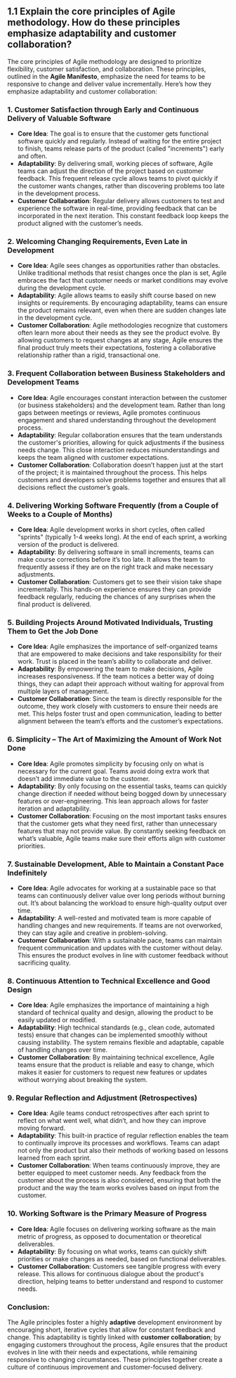 ## 1.1 Explain the core principles of Agile methodology. How do these principles emphasize adaptability and customer collaboration? 

The core principles of Agile methodology are designed to prioritize flexibility, customer satisfaction, and collaboration. These principles, outlined in the **Agile Manifesto**, emphasize the need for teams to be responsive to change and deliver value incrementally. Here’s how they emphasize adaptability and customer collaboration:

### 1. **Customer Satisfaction through Early and Continuous Delivery of Valuable Software**
   - **Core Idea**: The goal is to ensure that the customer gets functional software quickly and regularly. Instead of waiting for the entire project to finish, teams release parts of the product (called "increments") early and often.
   - **Adaptability**: By delivering small, working pieces of software, Agile teams can adjust the direction of the project based on customer feedback. This frequent release cycle allows teams to pivot quickly if the customer wants changes, rather than discovering problems too late in the development process.
   - **Customer Collaboration**: Regular delivery allows customers to test and experience the software in real-time, providing feedback that can be incorporated in the next iteration. This constant feedback loop keeps the product aligned with the customer’s needs.

### 2. **Welcoming Changing Requirements, Even Late in Development**
   - **Core Idea**: Agile sees changes as opportunities rather than obstacles. Unlike traditional methods that resist changes once the plan is set, Agile embraces the fact that customer needs or market conditions may evolve during the development cycle.
   - **Adaptability**: Agile allows teams to easily shift course based on new insights or requirements. By encouraging adaptability, teams can ensure the product remains relevant, even when there are sudden changes late in the development cycle.
   - **Customer Collaboration**: Agile methodologies recognize that customers often learn more about their needs as they see the product evolve. By allowing customers to request changes at any stage, Agile ensures the final product truly meets their expectations, fostering a collaborative relationship rather than a rigid, transactional one.

### 3. **Frequent Collaboration between Business Stakeholders and Development Teams**
   - **Core Idea**: Agile encourages constant interaction between the customer (or business stakeholders) and the development team. Rather than long gaps between meetings or reviews, Agile promotes continuous engagement and shared understanding throughout the development process.
   - **Adaptability**: Regular collaboration ensures that the team understands the customer's priorities, allowing for quick adjustments if the business needs change. This close interaction reduces misunderstandings and keeps the team aligned with customer expectations.
   - **Customer Collaboration**: Collaboration doesn’t happen just at the start of the project; it is maintained throughout the process. This helps customers and developers solve problems together and ensures that all decisions reflect the customer’s goals.

### 4. **Delivering Working Software Frequently (from a Couple of Weeks to a Couple of Months)**
   - **Core Idea**: Agile development works in short cycles, often called "sprints" (typically 1-4 weeks long). At the end of each sprint, a working version of the product is delivered.
   - **Adaptability**: By delivering software in small increments, teams can make course corrections before it’s too late. It allows the team to frequently assess if they are on the right track and make necessary adjustments.
   - **Customer Collaboration**: Customers get to see their vision take shape incrementally. This hands-on experience ensures they can provide feedback regularly, reducing the chances of any surprises when the final product is delivered.

### 5. **Building Projects Around Motivated Individuals, Trusting Them to Get the Job Done**
   - **Core Idea**: Agile emphasizes the importance of self-organized teams that are empowered to make decisions and take responsibility for their work. Trust is placed in the team’s ability to collaborate and deliver.
   - **Adaptability**: By empowering the team to make decisions, Agile increases responsiveness. If the team notices a better way of doing things, they can adapt their approach without waiting for approval from multiple layers of management.
   - **Customer Collaboration**: Since the team is directly responsible for the outcome, they work closely with customers to ensure their needs are met. This helps foster trust and open communication, leading to better alignment between the team’s efforts and the customer’s expectations.

### 6. **Simplicity – The Art of Maximizing the Amount of Work Not Done**
   - **Core Idea**: Agile promotes simplicity by focusing only on what is necessary for the current goal. Teams avoid doing extra work that doesn’t add immediate value to the customer.
   - **Adaptability**: By only focusing on the essential tasks, teams can quickly change direction if needed without being bogged down by unnecessary features or over-engineering. This lean approach allows for faster iteration and adaptability.
   - **Customer Collaboration**: Focusing on the most important tasks ensures that the customer gets what they need first, rather than unnecessary features that may not provide value. By constantly seeking feedback on what’s valuable, Agile teams make sure their efforts align with customer priorities.

### 7. **Sustainable Development, Able to Maintain a Constant Pace Indefinitely**
   - **Core Idea**: Agile advocates for working at a sustainable pace so that teams can continuously deliver value over long periods without burning out. It’s about balancing the workload to ensure high-quality output over time.
   - **Adaptability**: A well-rested and motivated team is more capable of handling changes and new requirements. If teams are not overworked, they can stay agile and creative in problem-solving.
   - **Customer Collaboration**: With a sustainable pace, teams can maintain frequent communication and updates with the customer without delay. This ensures the product evolves in line with customer feedback without sacrificing quality.

### 8. **Continuous Attention to Technical Excellence and Good Design**
   - **Core Idea**: Agile emphasizes the importance of maintaining a high standard of technical quality and design, allowing the product to be easily updated or modified.
   - **Adaptability**: High technical standards (e.g., clean code, automated tests) ensure that changes can be implemented smoothly without causing instability. The system remains flexible and adaptable, capable of handling changes over time.
   - **Customer Collaboration**: By maintaining technical excellence, Agile teams ensure that the product is reliable and easy to change, which makes it easier for customers to request new features or updates without worrying about breaking the system.

### 9. **Regular Reflection and Adjustment (Retrospectives)**
   - **Core Idea**: Agile teams conduct retrospectives after each sprint to reflect on what went well, what didn’t, and how they can improve moving forward.
   - **Adaptability**: This built-in practice of regular reflection enables the team to continually improve its processes and workflows. Teams can adapt not only the product but also their methods of working based on lessons learned from each sprint.
   - **Customer Collaboration**: When teams continuously improve, they are better equipped to meet customer needs. Any feedback from the customer about the process is also considered, ensuring that both the product and the way the team works evolves based on input from the customer.

### 10. **Working Software is the Primary Measure of Progress**
   - **Core Idea**: Agile focuses on delivering working software as the main metric of progress, as opposed to documentation or theoretical deliverables. 
   - **Adaptability**: By focusing on what works, teams can quickly shift priorities or make changes as needed, based on functional deliverables.
   - **Customer Collaboration**: Customers see tangible progress with every release. This allows for continuous dialogue about the product's direction, helping teams to better understand and respond to customer needs.

### Conclusion:
The Agile principles foster a highly **adaptive** development environment by encouraging short, iterative cycles that allow for constant feedback and change. This adaptability is tightly linked with **customer collaboration**; by engaging customers throughout the process, Agile ensures that the product evolves in line with their needs and expectations, while remaining responsive to changing circumstances. These principles together create a culture of continuous improvement and customer-focused delivery.
